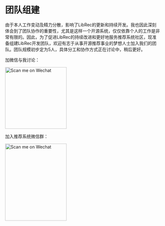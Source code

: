 # 团队组建

由于本人工作变动及精力分散，影响了LibRec的更新和持续开发。我也因此深刻体会到了团队协作的重要性，尤其是这样一个开源系统，仅仅依靠个人的工作是非常有限的。因此，为了促进LibRec的持续改进和更好地服务推荐系统社区，现准备组建LibRec开发团队，欢迎有志于从事开源推荐事业的梦想人士加入我们的团队。团队规模初步定为5人，具体分工和协作方式正在讨论中，稍后更好。

加微信与我讨论：

<img src="http://www.luckymoon.me/images/guibing-wechat.jpg" width="200" height="200" alt="Scan me on Wechat">

加入推荐系统微信群：

<img src="http://www.luckymoon.me/images/librec-wechat.jpg" width="200" height="250" alt="Scan me on Wechat">
